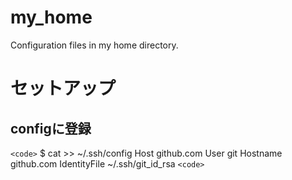 my_home
=======

Configuration files in my home directory.

# セットアップ

## configに登録

`<code>`
$ cat >> ~/.ssh/config
Host github.com
  User git
  Hostname github.com
  IdentityFile ~/.ssh/git_id_rsa
`<code>`
